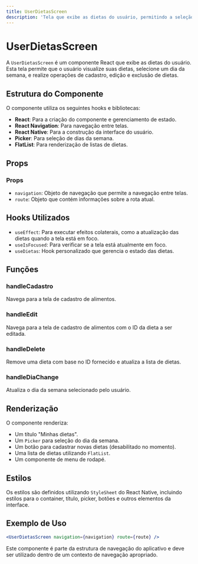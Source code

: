 ```yaml
---
title: UserDietasScreen
description: 'Tela que exibe as dietas do usuário, permitindo a seleção de dias da semana, cadastro, edição e exclusão de dietas.'
---
```


# UserDietasScreen

A `UserDietasScreen` é um componente React que exibe as dietas do usuário. Esta tela permite que o usuário visualize suas dietas, selecione um dia da semana, e realize operações de cadastro, edição e exclusão de dietas.

## Estrutura do Componente

O componente utiliza os seguintes hooks e bibliotecas:

- **React**: Para a criação do componente e gerenciamento de estado.
- **React Navigation**: Para navegação entre telas.
- **React Native**: Para a construção da interface do usuário.
- **Picker**: Para seleção de dias da semana.
- **FlatList**: Para renderização de listas de dietas.

## Props

### Props

- `navigation`: Objeto de navegação que permite a navegação entre telas.
- `route`: Objeto que contém informações sobre a rota atual.

## Hooks Utilizados

- `useEffect`: Para executar efeitos colaterais, como a atualização das dietas quando a tela está em foco.
- `useIsFocused`: Para verificar se a tela está atualmente em foco.
- `useDietas`: Hook personalizado que gerencia o estado das dietas.

## Funções

### handleCadastro

Navega para a tela de cadastro de alimentos.

### handleEdit

Navega para a tela de cadastro de alimentos com o ID da dieta a ser editada.

### handleDelete

Remove uma dieta com base no ID fornecido e atualiza a lista de dietas.

### handleDiaChange

Atualiza o dia da semana selecionado pelo usuário.

## Renderização

O componente renderiza:

- Um título "Minhas dietas".
- Um `Picker` para seleção do dia da semana.
- Um botão para cadastrar novas dietas (desabilitado no momento).
- Uma lista de dietas utilizando `FlatList`.
- Um componente de menu de rodapé.

## Estilos

Os estilos são definidos utilizando `StyleSheet` do React Native, incluindo estilos para o container, título, picker, botões e outros elementos da interface.

## Exemplo de Uso

```jsx
<UserDietasScreen navigation={navigation} route={route} />
```

Este componente é parte da estrutura de navegação do aplicativo e deve ser utilizado dentro de um contexto de navegação apropriado.